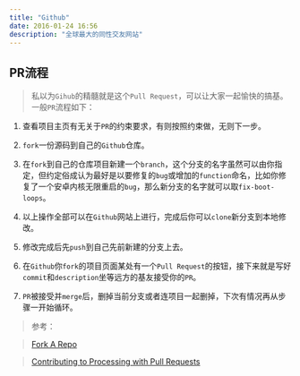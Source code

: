 ```yaml
---
title: "Github"
date: 2016-01-24 16:56
description: "全球最大的同性交友网站"
---
```


## PR流程

> 私以为`Gihub`的精髓就是这个`Pull Request`，可以让大家一起愉快的搞基。一般`PR`流程如下：

1. 查看项目主页有无关于`PR`的约束要求，有则按照约束做，无则下一步。

2. `fork`一份源码到自己的`Github`仓库。

3. 在`fork`到自己的仓库项目新建一个`branch`，这个分支的名字虽然可以由你指定，但约定俗成认为最好是以要修复的`bug`或增加的`function`命名，比如你修复了一个安卓内核无限重启的`bug`，那么新分支的名字就可以取`fix-boot-loops`。

4. 以上操作全部可以在`Github`网站上进行，完成后你可以`clone`新分支到本地修改。

5. 修改完成后先`push`到自己先前新建的分支上去。

6. 在`Github`你`fork`的项目页面某处有一个`Pull Request`的按钮，接下来就是写好`commit`和`description`坐等远方的基友接受你的`PR`。

7. `PR`被接受并`merge`后，删掉当前分支或者连项目一起删掉，下次有情况再从步骤一开始循环。

> 参考：

> [Fork A Repo](https://help.github.com/articles/fork-a-repo/)

> [Contributing to Processing with Pull Requests](https://github.com/processing/processing/wiki/Contributing-to-Processing-with-Pull-Requests)